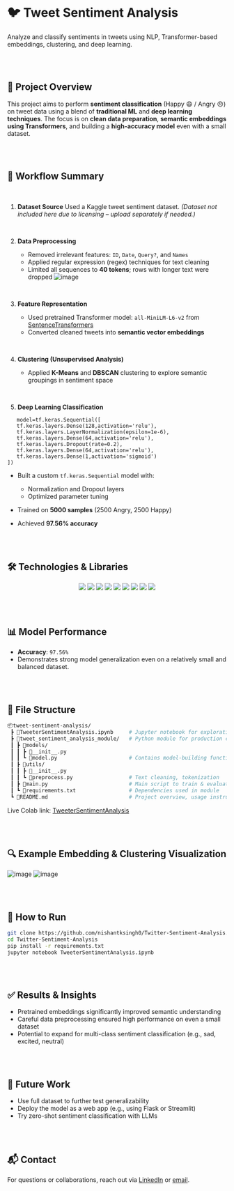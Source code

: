 # 🐦 Tweet Sentiment Analysis

Analyze and classify sentiments in tweets using NLP, Transformer-based embeddings, clustering, and deep learning.

<br><br>

## 📌 Project Overview

This project aims to perform **sentiment classification** (Happy 😄 / Angry 😠) on tweet data using a blend of **traditional ML** and **deep learning techniques**. The focus is on **clean data preparation**, **semantic embeddings using Transformers**, and building a **high-accuracy model** even with a small dataset.

<br><br>

## 🧠 Workflow Summary

<br>

1. **Dataset Source**
   Used a Kaggle tweet sentiment dataset. *(Dataset not included here due to licensing – upload separately if needed.)*

<br>

2. **Data Preprocessing**

   * Removed irrelevant features: `ID`, `Date`, `Query?`, and `Names`
   * Applied regular expression (regex) techniques for text cleaning
   * Limited all sequences to **40 tokens**; rows with longer text were dropped
  ![image](https://github.com/user-attachments/assets/c707cadf-8041-4bc9-977f-d1c799e5a7aa)


<br>

3. **Feature Representation**

   * Used pretrained Transformer model: `all-MiniLM-L6-v2` from [SentenceTransformers](https://www.sbert.net/)
   * Converted cleaned tweets into **semantic vector embeddings**

<br>

4. **Clustering (Unsupervised Analysis)**

   * Applied **K-Means** and **DBSCAN** clustering to explore semantic groupings in sentiment space

<br>

5. **Deep Learning Classification**
 ```
    model=tf.keras.Sequential([
    tf.keras.layers.Dense(128,activation='relu'),
    tf.keras.layers.LayerNormalization(epsilon=1e-6),
    tf.keras.layers.Dense(64,activation='relu'),
    tf.keras.layers.Dropout(rate=0.2),
    tf.keras.layers.Dense(64,activation='relu'),
    tf.keras.layers.Dense(1,activation='sigmoid')
])
```

   * Built a custom `tf.keras.Sequential` model with:
     * Normalization and Dropout layers
     * Optimized parameter tuning

   * Trained on **5000 samples** (2500 Angry, 2500 Happy)
   * Achieved **97.56% accuracy**

<br><br>

## 🛠️ Technologies & Libraries

<div align="center"> <img src="https://img.shields.io/badge/Python-3670A0?style=for-the-badge&logo=python&logoColor=ffdd54" /> <img src="https://img.shields.io/badge/TensorFlow-FE6F00?style=for-the-badge&logo=tensorflow&logoColor=white" /> <img src="https://img.shields.io/badge/Keras-D00000?style=for-the-badge&logo=keras&logoColor=white" /> <img src="https://img.shields.io/badge/scikit--learn-F7931E?style=for-the-badge&logo=scikit-learn&logoColor=white" /> <img src="https://img.shields.io/badge/Numpy-013243?style=for-the-badge&logo=numpy&logoColor=white" /> <img src="https://img.shields.io/badge/Pandas-150458?style=for-the-badge&logo=pandas&logoColor=white" /> <img src="https://img.shields.io/badge/SentenceTransformers-00599C?style=for-the-badge&logo=sentence-transformers&logoColor=white" /> <img src="https://img.shields.io/badge/Matplotlib-ffffff?style=for-the-badge&logo=matplotlib&logoColor=black" /> <img src="https://img.shields.io/badge/Seaborn-5389A6?style=for-the-badge&logo=seaborn&logoColor=white" /> </div>

<br><br>

## 📊 Model Performance

* **Accuracy**: `97.56%`
* Demonstrates strong model generalization even on a relatively small and balanced dataset.
 
<br><br>

## 📁 File Structure

```bash
📦tweet-sentiment-analysis/
 ┣ 📜TweeterSentimentAnalysis.ipynb     # Jupyter notebook for exploration & prototyping
 ┣ 📂tweet_sentiment_analysis_module/   # Python module for production code
 ┃ ┣ 📂models/
 ┃ ┃ ┣ 📜__init__.py
 ┃ ┃ ┗ 📜model.py                       # Contains model-building function
 ┃ ┣ 📂utils/
 ┃ ┃ ┣ 📜__init__.py
 ┃ ┃ ┗ 📜preprocess.py                  # Text cleaning, tokenization
 ┃ ┣ 📜main.py                          # Main script to train & evaluate the model
 ┃ ┗ 📜requirements.txt                 # Dependencies used in module
 ┗ 📜README.md                          # Project overview, usage instructions

```

Live Colab link: <a href="https://colab.research.google.com/drive/1O56ZFA6zkZfhfUnjqdHeSStWm_XpyLg8?usp=sharing" target="_blank">TweeterSentimentAnalysis<a>

<br><br>

## 🔍 Example Embedding & Clustering Visualization

![image](https://github.com/user-attachments/assets/33dab561-ac91-448b-954e-becb14eabcef)
![image](https://github.com/user-attachments/assets/60d876d8-591d-4f4e-98ea-ba113faf25a0)

<br><br>

## 🚀 How to Run

```bash
git clone https://github.com/nishantksingh0/Twitter-Sentiment-Analysis.git
cd Twitter-Sentiment-Analysis
pip install -r requirements.txt
jupyter notebook TweeterSentimentAnalysis.ipynb
```

<br><br>

## ✅ Results & Insights

* Pretrained embeddings significantly improved semantic understanding
* Careful data preprocessing ensured high performance on even a small dataset
* Potential to expand for multi-class sentiment classification (e.g., sad, excited, neutral)

<br><br>

## 📌 Future Work

* Use full dataset to further test generalizability
* Deploy the model as a web app (e.g., using Flask or Streamlit)
* Try zero-shot sentiment classification with LLMs

<br><br>

## 📬 Contact

For questions or collaborations, reach out via [LinkedIn](https://www.linkedin.com/nishantksingh1) or [email](mailto:nishantsingh.talk@gmail.com).

